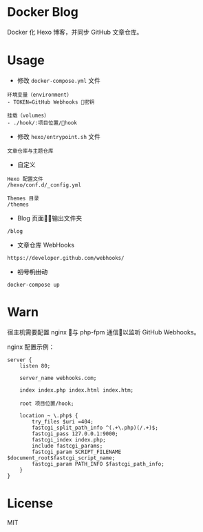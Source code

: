 # Docker Blog

Docker 化 Hexo 博客，并同步 GitHub 文章仓库。

# Usage

- 修改 `docker-compose.yml` 文件

```
环境变量（environment）
- TOKEN=GitHub Webhooks 密钥

挂载（volumes）
- ./hook/:项目位置/hook
```

- 修改 `hexo/entrypoint.sh` 文件

```
文章仓库与主题仓库
```

- 自定义

```
Hexo 配置文件
/hexo/conf.d/_config.yml

Themes 目录
/themes
```

- Blog 页面输出文件夹

```
/blog
```

- 文章仓库 WebHooks

```
https://developer.github.com/webhooks/
```

- ~~初号机出动~~

```
docker-compose up
```

# Warn

宿主机需要配置 nginx 与 php-fpm 通信以监听 GitHub Webhooks。

nginx 配置示例：

```
server {
    listen 80;

    server_name webhooks.com;

    index index.php index.html index.htm;

    root 项目位置/hook;

    location ~ \.php$ {
        try_files $uri =404;
        fastcgi_split_path_info ^(.+\.php)(/.+)$;
        fastcgi_pass 127.0.0.1:9000;
        fastcgi_index index.php;
        include fastcgi_params;
        fastcgi_param SCRIPT_FILENAME $document_root$fastcgi_script_name;
        fastcgi_param PATH_INFO $fastcgi_path_info;
    }
}
```

# License

MIT
